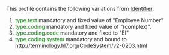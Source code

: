 This profile contains the following variations from [Identifier](http://hl7.org/fhir/R4/Identifier):

1. <span style='color:green'> type.text </span> mandatory and fixed value of "Employee Number"
1. <span style='color:green'> type.coding </span> mandatory and fixed value of "(complex)".
1. <span style='color:green'> type.coding.code </span> mandatory and fixed to "EI"
1. <span style='color:green'> type.coding.system </span> mandatory and bound to  http://terminology.hl7.org/CodeSystem/v2-0203.html